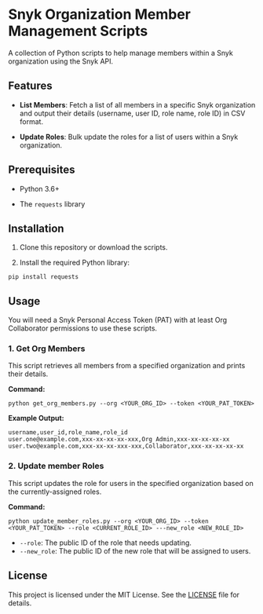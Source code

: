 # Snyk Organization Member Management Scripts

A collection of Python scripts to help manage members within a Snyk organization using the Snyk API.

## Features

* **List Members**: Fetch a list of all members in a specific Snyk organization and output their details (username, user ID, role name, role ID) in CSV format.

* **Update Roles**: Bulk update the roles for a list of users within a Snyk organization.

## Prerequisites

* Python 3.6+

* The `requests` library

## Installation

1. Clone this repository or download the scripts.

2. Install the required Python library:



`pip install requests`


## Usage

You will need a Snyk Personal Access Token (PAT) with at least Org Collaborator permissions to use these scripts.

### 1. Get Org Members

This script retrieves all members from a specified organization and prints their details.

**Command:**


`python get_org_members.py --org <YOUR_ORG_ID> --token <YOUR_PAT_TOKEN>`


**Example Output:**

```
username,user_id,role_name,role_id
user.one@example.com,xxx-xx-xx-xx-xxx,Org Admin,xxx-xx-xx-xx-xx
user.two@example.com,xxx-xx-xx-xxx-xxx,Collaborator,xxx-xx-xx-xx-xx
```

### 2. Update member Roles

This script updates the role for users in the specified organization based on the currently-assigned roles.

**Command:**


`python update_member_roles.py --org <YOUR_ORG_ID> --token <YOUR_PAT_TOKEN> --role <CURRENT_ROLE_ID> ---new_role <NEW_ROLE_ID>`


* `--role`: The public ID of the role that needs updating.
* `--new_role`: The public ID of the new role that will be assigned to users.


## License

This project is licensed under the MIT License. See the [LICENSE](https://www.google.com/search?q=LICENSE) file for details.

